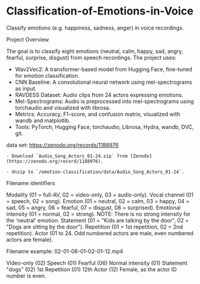 # Classification-of-Emotions-in-Voice
Classify emotions (e.g. happiness, sadness, anger) in voice recordings.

Project Overview

The goal is to classify eight emotions (neutral, calm, happy, sad, angry, fearful, surprise, disgust) from speech recordings. The project uses:

- Wav2Vec2: A transformer-based model from Hugging Face, fine-tuned for emotion classification.
- CNN Baseline: A convolutional neural network using mel-spectrograms as input.
- RAVDESS Dataset: Audio clips from 24 actors expressing emotions.
- Mel-Spectrograms: Audio is preprocessed into mel-spectrograms using torchaudio and visualized with librosa.
- Metrics: Accuracy, F1-score, and confusion matrix, visualized with wandb and matplotlib.
- Tools: PyTorch, Hugging Face, torchaudio, Librosa, Hydra, wandb, DVC, git.





data set:
https://zenodo.org/records/1188976

```
- Download `Audio_Song_Actors_01-24.zip` from [Zenodo](https://zenodo.org/record/1188976).

- Unzip to `/emotion-classification/data/Audio_Song_Actors_01-24`.
```

Filename identifiers 

Modality (01 = full-AV, 02 = video-only, 03 = audio-only).
Vocal channel (01 = speech, 02 = song).
Emotion (01 = neutral, 02 = calm, 03 = happy, 04 = sad, 05 = angry, 06 = fearful, 07 = disgust, 08 = surprised).
Emotional intensity (01 = normal, 02 = strong). NOTE: There is no strong intensity for the 'neutral' emotion.
Statement (01 = "Kids are talking by the door", 02 = "Dogs are sitting by the door").
Repetition (01 = 1st repetition, 02 = 2nd repetition).
Actor (01 to 24. Odd numbered actors are male, even numbered actors are female).

Filename example: 02-01-06-01-02-01-12.mp4 

Video-only (02)
Speech (01)
Fearful (06)
Normal intensity (01)
Statement "dogs" (02)
1st Repetition (01)
12th Actor (12)
Female, as the actor ID number is even.
